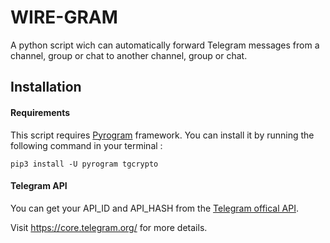 # WIRE-GRAM
A python script wich can automatically forward Telegram messages from a channel, group or chat to another channel, group or chat.

## Installation

#### Requirements
This script requires [Pyrogram](https://docs.pyrogram.org/) framework. You can install it by running the following command in your terminal :

```pip3 install -U pyrogram tgcrypto```

#### Telegram API
You can get your API_ID and API_HASH from the [Telegram offical API](https://my.telegram.org/).

Visit https://core.telegram.org/ for more details.
